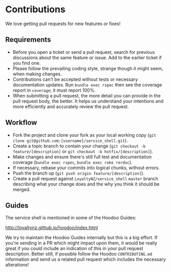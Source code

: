 # Contributions

We love getting pull requests for new features or fixes!

## Requirements

* Before you open a ticket or send a pull request, search for previous discussions about the same feature or issue. Add to the earlier ticket if you find one.
* Please follow the prevailing coding style, strange though it might seem, when making changes.
* Contributions can't be accepted without tests or necessary documentation updates. Run `bundle exec rspec` then see the coverage report in `coverage`; it must report 100%.
* When submitting a pull request, the more detail you can provide in the pull request body, the better. It helps us understand your intentions and more efficiently and accurately review the pull request.

## Workflow

* Fork the project and clone your fork as your local working copy (`git clone git@github.com:[username]/service_shell.git`).
* Create a topic branch to contain your change (`git checkout -b feature/[description]` or `git checkout -b hotfix/[description]`).
* Make changes and ensure there's still full test and documentation coverage (`bundle exec rspec`, `bundle exec rake rerdoc`).
* If necessary, rebase your commits into logical chunks, without errors.
* Push the branch up (`git push origin feature/[description]`).
* Create a pull request against `LoyaltyNZ/service_shell` `master` branch describing what your change does and the why you think it should be merged.

## Guides

The service shell is mentioned in some of the Hoodoo Guides:

  http://loyaltynz.github.io/hoodoo/index.html

We try to maintain the Hoodoo Guides internally but this is a big effort. If you're sending in a PR which might impact upon them, it would be really great if you could include an indication of this in your pull request description. Better still, if possible follow the Hoodoo `CONTRIBUTING.md` information and send us a related pull request which includes the necessary alterations!

